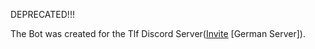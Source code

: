 DEPRECATED!!!

The Bot was created for the Tlf Discord Server([Invite](https://discord.gg/ahfYvC39SM) [German Server]).

